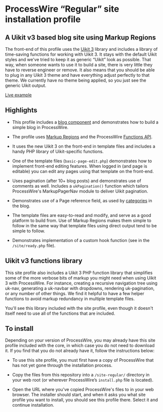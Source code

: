 # ProcessWire “Regular” site installation profile

## A Uikit v3 based blog site using Markup Regions

The front-end of this profile uses the [Uikit 3](https://getuikit.com/) 
library and includes a library of time-saving functions for working 
with Uikit 3. It stays with the default Uikit styles and we've tried 
to keep it as generic “Uikit” look as possible. That way, when someone 
wants to use it to build a site, there is very little they have to 
reverse engineer or remove. It also means that you should be able to 
plug in any Uikit 3 theme and have everything adjust perfectly to that 
theme. We currently have no theme being applied, so you just see the 
generic Uikit output.

[Live example](https://demo.processwire.com/regular/)

## Highlights

- This profile includes a [blog component](http://demo.processwire.com/regular/blog/) 
  and demonstrates how to build a simple blog in ProcessWire.

- The profile uses [Markup Regions](https://processwire.com/docs/front-end/output/markup-regions/) 
  and the ProcessWire [Functions API](https://processwire.com/api/ref/functions/#pwapi-methods-Functions-API).

- It uses the new Uikit 3 on the front-end in template files and includes 
  a handy PHP library of Uikit-specific functions.

- One of the template files (`basic-page-edit.php`) demonstrates how to 
  implement front-end editing features. When logged in (and page is 
  editable) you can edit any pages using that template on the front-end.

- Uses pagination (after 10+ blog posts) and demonstrates use of comments 
  as well. Includes a `ukPagination()` function which tailors ProcessWire's 
  MarkupPagerNav module to deliver Uikit pagination.

- Demonstrates use of a Page reference field, as used by 
[categories](http://demo.processwire.com/regular/categories/) 
in the blog. 

- The template files are easy-to-read and modify, and serve as a good 
  platform to build from. Use of Markup Regions makes them simple to 
  follow in the same way that template files using direct output tend 
  to be simple to follow.

- Demonstrates implementation of a custom hook function (see in the 
  `/site/ready.php` file).
  
## Uikit v3 functions library 

This site profile also includes a Uikit 3 PHP function library that 
simplifies some of the more verbose bits of markup you might need when 
using Uikit 3 with ProcessWire. For instance, creating a recursive 
navigation tree using uk-nav, generating a uk-navbar with dropdowns, 
rendering uk-pagination, or any number of other things. We find it 
helpful to have a few helper functions to avoid markup redundancy in 
multiple template files.

You'll see this library included with the site profile, even though 
it doesn't itself need to use all of the functions that are included. 

## To install

Depending on your version of ProcessWire, you may already have this site profile
included with the core, in which case you do not need to download it. If you find
that you do not already have it, follow the instructions below: 

- To use this site profile, you must first have a copy of ProcessWire that has 
  not yet gone through the installation process. 

- Copy the files from this repository into a `/site-regular/` directory in your
  web root (or wherever ProcessWire’s `install.php` file is located). 

- Open the URL where you've copied ProcessWire's files to in your web browser. 
  The installer should start, and when it asks you what site profile you want to
  install, you should see this profile there. Select it and continue installation.


